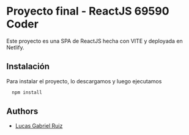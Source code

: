 
# Proyecto final - ReactJS 69590 Coder

Este proyecto es una SPA de ReactJS hecha con VITE y deployada en Netlify.


## Instalación

Para instalar el proyecto, lo descargamos y luego ejecutamos

```bash
  npm install
```
    
## Authors

- [Lucas Gabriel Ruiz](https://www.github.com/lucasruiz12)

